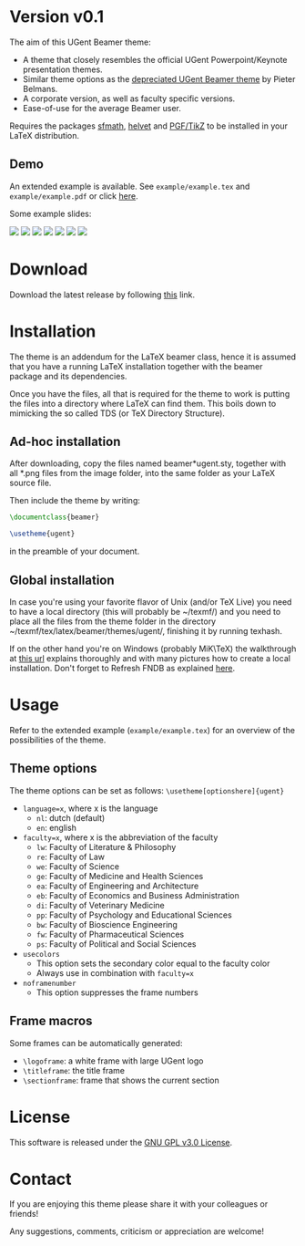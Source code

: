 # Version v0.1
The aim of this UGent Beamer theme:
* A theme that closely resembles the official UGent Powerpoint/Keynote presentation themes.
* Similar theme options as the [depreciated UGent Beamer theme](https://github.com/pbelmans/ugent-beamer) by Pieter Belmans.
* A corporate version, as well as faculty specific versions.
* Ease-of-use for the average Beamer user.

Requires the packages [sfmath](https://ctan.org/pkg/sfmath),
[helvet](https://ctan.org/pkg/helvet) and [PGF/TikZ](https://ctan.org/pkg/pgf)
to be installed in your LaTeX distribution.

Demo
----
An extended example is available. See `example/example.tex` and `example/example.pdf` or click [here](https://github.com/driesbenoit/ugent-beamer/blob/master/example/example.pdf).

Some example slides:

![](https://github.com/driesbenoit/ugent-beamer/blob/master/example-screenshots/screenshot-0.png)
![](https://github.com/driesbenoit/ugent-beamer/blob/master/example-screenshots/screenshot-1.png)
![](https://github.com/driesbenoit/ugent-beamer/blob/master/example-screenshots/screenshot-2.png)
![](https://github.com/driesbenoit/ugent-beamer/blob/master/example-screenshots/screenshot-3.png)
![](https://github.com/driesbenoit/ugent-beamer/blob/master/example-screenshots/screenshot-4.png)
![](https://github.com/driesbenoit/ugent-beamer/blob/master/example-screenshots/screenshot-5.png)
![](https://github.com/driesbenoit/ugent-beamer/blob/master/example-screenshots/screenshot-6.png)

Download
========
Download the latest release by following [this](https://github.com/driesbenoit/ugent-beamer/releases) link.

Installation
============
The theme is an addendum for the LaTeX beamer class, hence it is assumed that you have a running LaTeX installation together with the beamer package and its dependencies.

Once you have the files, all that is required for the theme to work is putting the files into a directory where LaTeX can find them. This boils down to mimicking the so called TDS (or TeX Directory Structure).

Ad-hoc installation 
-------------------
After downloading, copy the files named beamer*ugent.sty, together with all *.png files from the image folder, into the same folder as your LaTeX source file.

Then include the theme by writing:
```latex
\documentclass{beamer}

\usetheme{ugent}
```
in the preamble of your document.

Global installation
-------------------
In case you're using your favorite flavor of Unix (and/or TeX Live) you need to have a local directory (this will probably be ~/texmf/) and you need to place all the files from the theme folder in the directory ~/texmf/tex/latex/beamer/themes/ugent/, finishing it by running texhash.

If on the other hand you're on Windows (probably MiK\TeX) the walkthrough at [this url](http://docs.miktex.org/manual/localadditions.html) explains thoroughly and with many pictures how to create a local installation. Don't forget to Refresh FNDB as explained [here](http://docs.miktex.org/manual/configuring.html#fndbupdate).

Usage
=====
Refer to the extended example (`example/example.tex`) for an overview of the possibilities of the theme.

Theme options
-------------
The theme options can be set as follows:
`\usetheme[optionshere]{ugent}`

* `language=x`, where x is the language
  * `nl`: dutch (default)
  * `en`: english
* `faculty=x`, where x is the abbreviation of the faculty
  * `lw`: Faculty of Literature & Philosophy
  * `re`: Faculty of Law
  * `we`: Faculty of Science
  * `ge`: Faculty of Medicine and Health Sciences
  * `ea`: Faculty of Engineering and Architecture
  * `eb`: Faculty of Economics and Business Administration
  * `di`: Faculty of Veterinary Medicine
  * `pp`: Faculty of Psychology and Educational Sciences
  * `bw`: Faculty of Bioscience Engineering
  * `fw`: Faculty of Pharmaceutical Sciences
  * `ps`: Faculty of Political and Social Sciences
* `usecolors`
  * This option sets the secondary color equal to the faculty color
  * Always use in combination with `faculty=x`
* `noframenumber`
  * This option suppresses the frame numbers
  
Frame macros
------------
Some frames can be automatically generated:
* `\logoframe`: a white frame with large UGent logo
* `\titleframe`: the title frame
* `\sectionframe`: frame that shows the current section

License
=======
This software is released under the [GNU GPL v3.0 License](https://www.gnu.org/licenses/gpl-3.0.en.html).

Contact
=======
If you are enjoying this theme please share it with your colleagues or friends!

Any suggestions, comments, criticism or appreciation are welcome!
